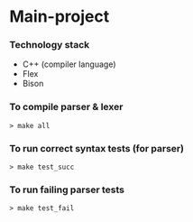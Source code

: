 # Main-project
### Technology stack
- C++ (compiler language)
- Flex
- Bison

### To compile parser & lexer
    > make all 
### To run correct syntax tests (for parser)
    > make test_succ
### To run failing parser tests
    > make test_fail